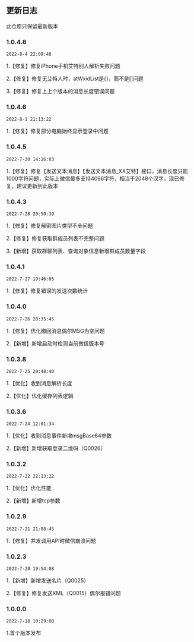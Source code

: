 ## 更新日志

此仓库只保留最新版本

### 1.0.4.8

`2022-8-4 22:09:48`

1.【修复】修复iPhone手机艾特别人解析失败问题

2.【修复】修复无艾特人时，atWxidList是\{\}，而不是\[\]问题

3.【修复】修复上上个版本的消息长度错误问题



### 1.0.4.6

`2022-8-1 21:13:22`

1.【修复】修复部分电脑始终显示登录中问题


### 1.0.4.5

`2022-7-30 14:16:03`

1.【修复】修复【发送文本消息】【发送文本消息_XX艾特】接口，消息长度只能1000字符问题，实际上微信最多支持4096字符，相当于2048个汉字，现已修复，建议更新到此版本


### 1.0.4.3

`2022-7-28 20:50:39`

1.【修复】修复解密图片类型不全问题

2.【修复】修复获取群成员列表不完整问题

3.【新增】获取群聊列表、查询对象信息新增群成员数量字段


### 1.0.4.1

`2022-7-27 19:46:05`

1.【修复】修复错误的发送次数统计

### 1.0.4.0

`2022-7-26 20:35:45`

1.【修复】优化撤回消息偶尔MSG为空问题

2.【新增】新增启动时检测当前微信版本号

### 1.0.3.8

`2022-7-25 20:48:40`

1.【优化】收到消息解析长度

2.【优化】优化缓存列表逻辑

### 1.0.3.6

`2022-7-24 12:01:34`

1.【优化】收到消息事件新增msgBase64参数

2.【新增】新增获取登录二维码（Q0026）

### 1.0.3.2

`2022-7-22 22:13:22`

1.【优化】优化性能

2.【新增】新增tcp参数

### 1.0.2.9

`2022-7-21 21:08:45`

1.【修复】并发调用API时微信崩溃问题

### 1.0.2.3

`2022-7-20 19:54:08`

1.【新增】新增发送名片（Q0025）

2.【修复】修复发送XML（Q0015）偶尔报错问题

### 1.0.0.0

`2022-7-18 10:29:08`

1.首个版本发布